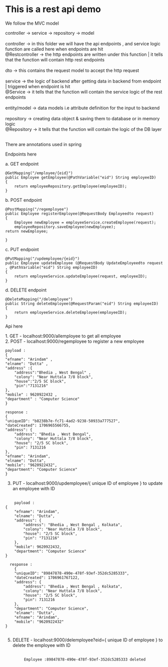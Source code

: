 <h1> This is a rest api demo</h1>

<p>We follow the MVC model </p>
<p> controller  → service → repository → model<br/><br/>
controller → in this folder we will have the api endpoints , and service logic function are called here 
when endpoints are hit<br/>
@Restcontroller → the http endpoints are written under this function | it tells that the function
will contain http rest endpoints<br/><br/>
dto → this contains the request model to accept the http request <br/><br/>
service → the logic of backend after getting data in backend from endpoint | triggered when endpoint is hit <br/>
@Service → it tells that the function will contain the service logic of the rest endpoints <br/><br/>
entity/model → data models i.e attribute definition for the input to backend <br/><br/>
repository → creating data object & saving them to  database or in memory logic <br/>
@Repository → it tells that the function will contain the logic of the DB layer<br/><br/>
</p>
<p>There are annotations used in spring</p>

<p>Endpoints here </p>
a. GET endpoint  
  
    @GetMapping("/employee/{eid}")
    public Employee getEmployee(@PathVariable("eid") String employeeID)
    {
        return employeeRepository.getEmployee(employeeID);
    }

b. POST endpoint

    @PostMapping("/regemployee")                                                
    public Employee registerEmployee(@RequestBody Employeedto request)
    {
        Employee newEmployee = employeeService.createEmployee(request);
        employeeRepository.saveEmployee(newEmployee);
    return newEmployee;

    }

c. PUT endpoint

    @PutMapping("/updemployee/{eid}")
    public Employee updateEmployee (@RequestBody UpdateEmployeedto request , @PathVariable("eid") String employeeID)
    {
        return employeeService.updateEmployee(request, employeeID);
    }

d. DELETE endpoint

    @DeleteMapping("/delemployee")
    public String deleteEmployee(@RequestParam("eid") String employeeID)
    {
        return employeeService.deleteEmployee(employeeID);
    }

<p>Api here </p>
1. GET - localhost:9000/allemployee  to get all employee  <br/>
2. POST - localhost:9000/regemployee  to register a new employee <br/>

    payload :
    {
	"efname": "Arindam" ,
    "elname": "Dutta" ,
    "address" :{
        "address":"Bhedia , West Bengal" ,
        "colony": "Near Huttala 7/8 block",
        "house":"2/5 SC block",
        "pin":"7131216"
    },
    "mobile" : 9620922432 ,
    "department" : "Computer Science"
    }

    response :
    {
    "uniqueID": "b8238b7e-fc71-4ad2-9238-50933a777527",
    "dateCreated": 1706965566755,
    "address": {
        "address": "Bhedia , West Bengal",
        "colony": "Near Huttala 7/8 block",
        "house": "2/5 SC block",
        "pin": 7131216
    },
    "efname": "Arindam",
    "elname": "Dutta",
    "mobile": "9620922432",
    "department": "Computer Science"
    }

3. PUT - localhost:9000/updemployee/{ unique ID of employee }  to update an employee with ID

<pre>
  <code>
    payload :
{
    "efname": "Arindam",
    "elname": "Dutta",
    "address": {
        "address": "Bhedia , West Bengal , Kolkata",
        "colony": "Near Huttala 7/8 block",
        "house": "2/5 SC block",
        "pin": "7131216"
    },
    "mobile": 9620922432,
    "department": "Computer Science"
}

  response :
    {
    "uniqueID": "89847878-490e-478f-93ef-352dc5285333",
    "dateCreated": 1706961767122,
    "address": {
        "address": "Bhedia , West Bengal , Kolkata",
        "colony": "Near Huttala 7/8 block",
        "house": "2/5 SC block",
        "pin": 7131216
    },
    "department": "Computer Science",
    "elname": "Dutta",
    "efname": "Arindam",
    "mobile": "9620922432"
}
  </code>
</pre>

 
5. DELETE  -  localhost:9000/delemployee?eid={ unique ID of employee }  to delete the employee with ID
    <pre>
      <code>
        Employee :89847878-490e-478f-93ef-352dc5285333 deleted
      </code>
    </pre>
    
